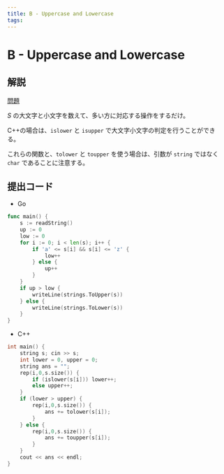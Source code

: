 ```yaml
---
title: B - Uppercase and Lowercase
tags:
---
```


# B - Uppercase and Lowercase

## 解説

[問題](https://atcoder.jp/contests/abc357/tasks/abc357_b)

$S$ の大文字と小文字を数えて、多い方に対応する操作をするだけ。

C++の場合は、`islower` と `isupper` で大文字小文字の判定を行うことができる。

これらの関数と、`tolower` と `toupper` を使う場合は、引数が `string` ではなく `char` であることに注意する。

## 提出コード

- Go

```go
func main() {
	s := readString()
	up := 0
	low := 0
	for i := 0; i < len(s); i++ {
		if 'a' <= s[i] && s[i] <= 'z' {
			low++
		} else {
			up++
		}
	}
	if up > low {
		writeLine(strings.ToUpper(s))
	} else {
		writeLine(strings.ToLower(s))
	}
}
```

- C++

```cpp
int main() {
    string s; cin >> s;
    int lower = 0, upper = 0;
    string ans = "";
    rep(i,0,s.size()) {
        if (islower(s[i])) lower++;
        else upper++;
    }
    if (lower > upper) {
        rep(i,0,s.size()) {
            ans += tolower(s[i]);
        }
    } else {
        rep(i,0,s.size()) {
            ans += toupper(s[i]);
        }
    }
    cout << ans << endl;
}
```
